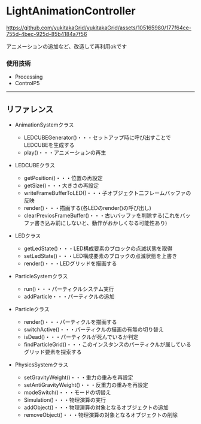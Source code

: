 # LightAnimationController
https://github.com/yukitakaGrid/yukitakaGrid/assets/105165980/177f64ce-755d-4bec-925d-85b4184a7f56

アニメーションの追加など、改造して再利用okです

### 使用技術
- Processing
- ControlP5
***

## リファレンス
- AnimationSystemクラス  
  - LEDCUBEGenerator()・・・セットアップ時に呼び出すことでLEDCUBEを生成する  
  - play()・・・アニメーションの再生  

- LEDCUBEクラス  
  - getPosition()・・・位置の再設定  
  - getSize()・・・大きさの再設定  
  - writeFrameBufferToLED()・・・子オブジェクト二フレームバッファの反映  
  - render()・・・描画する(各LEDのrender()の呼び出し)  
  - clearPreviosFrameBuffer()・・・古いバッファを削除する(これをバッファ書き込み前にしないと、動作がおかしくなる可能性あり)  

- LEDクラス  
  - getLedState()・・・LED構成要素のブロックの点滅状態を取得  
  - setLedState()・・・LED構成要素のブロックの点滅状態を上書き  
  - render()・・・LEDグリッドを描画する  

- ParticleSystemクラス  
  - run()・・・パーティクルシステム実行  
  - addParticle・・・パーティクルの追加  

- Particleクラス  
  - render()・・・パーティクルを描画する  
  - switchActive()・・・パーティクルの描画の有無の切り替え  
  - isDead()・・・パーティクルが死んでいるか判定  
  - findParticleGrid()・・・このインスタンスのパーティクルが属しているグリッド要素を探索する  

- PhysicsSystemクラス  
  - setGravityWeight()・・・重力の重みを再設定  
  - setAntiGravityWeight()・・・反重力の重みを再設定  
  - modeSwitch()・・・モードの切替え  
  - Simulation()・・・物理演算の実行  
  - addObject()・・・物理演算の対象となるオブジェクトの追加  
  - removeObject()・・・物理演算の対象となるオブジェクトの削除  
